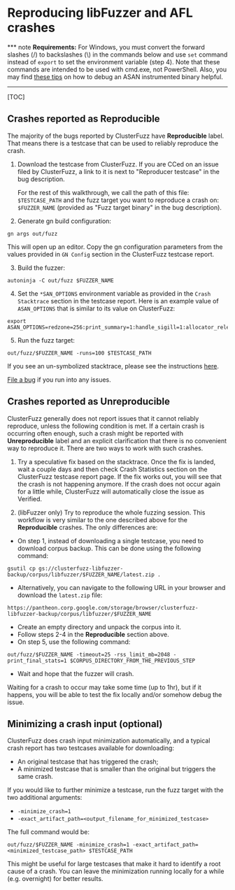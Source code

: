 # Reproducing libFuzzer and AFL crashes

*** note
**Requirements:** For Windows, you must convert the forward slashes (/) to
backslashes (\\) in the commands below and use `set` command instead of `export`
to set the environment variable (step 4). Note that these commands are intended
to be used with cmd.exe, not PowerShell. Also, you may find [these tips] on how
to debug an ASAN instrumented binary helpful.
***

[TOC]

## Crashes reported as Reproducible

The majority of the bugs reported by ClusterFuzz have **Reproducible** label.
That means there is a testcase that can be used to reliably reproduce the crash.

1. Download the testcase from ClusterFuzz. If you are CCed on an issue filed by
   ClusterFuzz, a link to it is next to "Reproducer testcase" in the bug
   description.

   For the rest of this walkthrough, we call the path of this
   file: `$TESTCASE_PATH` and the fuzz target you want to reproduce a
   crash on: `$FUZZER_NAME` (provided as "Fuzz target binary" in the bug
   description).

2. Generate gn build configuration:

```
gn args out/fuzz
```

   This will open up an editor. Copy the gn configuration parameters from the
   values provided in `GN Config` section in the ClusterFuzz testcase report.


3. Build the fuzzer:

```
autoninja -C out/fuzz $FUZZER_NAME
```

4. Set the `*SAN_OPTIONS` environment variable as provided in the
   `Crash Stacktrace` section in the testcase report.
   Here is an example value of `ASAN_OPTIONS` that is similar to its value on
   ClusterFuzz:

```
export ASAN_OPTIONS=redzone=256:print_summary=1:handle_sigill=1:allocator_release_to_os_interval_ms=500:print_suppressions=0:strict_memcmp=1:allow_user_segv_handler=0:use_sigaltstack=1:handle_sigfpe=1:handle_sigbus=1:detect_stack_use_after_return=0:alloc_dealloc_mismatch=0:detect_leaks=0:print_scariness=1:allocator_may_return_null=1:handle_abort=1:check_malloc_usable_size=0:detect_container_overflow=0:quarantine_size_mb=256:detect_odr_violation=0:symbolize=1:handle_segv=1:fast_unwind_on_fatal=1
```

5. Run the fuzz target:

```
out/fuzz/$FUZZER_NAME -runs=100 $TESTCASE_PATH
```

If you see an un-symbolized stacktrace, please see the instructions [here].

[File a bug] if you run into any issues.

## Crashes reported as Unreproducible

ClusterFuzz generally does not report issues that it cannot reliably reproduce,
unless the following condition is met. If a certain crash is occurring often
enough, such a crash might be reported with **Unreproducible** label and an
explicit clarification that there is no convenient way to reproduce it. There
are two ways to work with such crashes.

1. Try a speculative fix based on the stacktrace. Once the fix is landed, wait a
   couple days and then check Crash Statistics section on the ClusterFuzz
   testcase report page. If the fix works out, you will see that the crash is
   not happening anymore. If the crash does not occur again for a little while,
   ClusterFuzz will automatically close the issue as Verified.

2. (libFuzzer only) Try to reproduce the whole fuzzing session. This workflow is
   very similar to the one described above for the **Reproducible** crashes. The
   only differences are:

  * On step 1, instead of downloading a single testcase, you need to download
    corpus backup. This can be done using the following command:
```
gsutil cp gs://clusterfuzz-libfuzzer-backup/corpus/libfuzzer/$FUZZER_NAME/latest.zip .
```

  * Alternatively, you can navigate to the following URL in your browser and
    download the `latest.zip` file:
```
https://pantheon.corp.google.com/storage/browser/clusterfuzz-libfuzzer-backup/corpus/libfuzzer/$FUZZER_NAME
```

  * Create an empty directory and unpack the corpus into it.
  * Follow steps 2-4 in the **Reproducible** section above.
  * On step 5, use the following command:

```
out/fuzz/$FUZZER_NAME -timeout=25 -rss_limit_mb=2048 -print_final_stats=1 $CORPUS_DIRECTORY_FROM_THE_PREVIOUS_STEP
```

  * Wait and hope that the fuzzer will crash.

Waiting for a crash to occur may take some time (up to 1hr), but if it happens,
you will be able to test the fix locally and/or somehow debug the issue.

## Minimizing a crash input (optional)

ClusterFuzz does crash input minimization automatically, and a typical crash
report has two testcases available for downloading:

* An original testcase that has triggered the crash;
* A minimized testcase that is smaller than the original but triggers the same
  crash.

If you would like to further minimize a testcase, run the fuzz target with the
two additional arguments:

* `-minimize_crash=1`
* `-exact_artifact_path=<output_filename_for_minimized_testcase>`

The full command would be:

```
out/fuzz/$FUZZER_NAME -minimize_crash=1 -exact_artifact_path=<minimized_testcase_path> $TESTCASE_PATH
```

This might be useful for large testcases that make it hard to identify a root
cause of a crash. You can leave the minimization running locally for a while
(e.g. overnight) for better results.


[File a bug]: https://bugs.chromium.org/p/chromium/issues/entry?component=Tools%3EStability%3ElibFuzzer&comment=What%20problem%20are%20you%20seeing
[here]: getting_started.md#symbolize-stacktrace
[these tips]: https://github.com/google/sanitizers/wiki/AddressSanitizerWindowsPort#debugging
